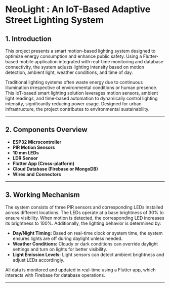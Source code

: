 # NeoLight : An IoT-Based Adaptive Street Lighting System

## 1. Introduction

This project presents a smart motion-based lighting system designed to optimize energy consumption and enhance public safety. Using a Flutter-based mobile application integrated with real-time monitoring and database connectivity, the system adjusts lighting intensity based on motion detection, ambient light, weather conditions, and time of day.

Traditional lighting systems often waste energy due to continuous illumination irrespective of environmental conditions or human presence. This IoT-based smart lighting solution leverages motion sensors, ambient light readings, and time-based automation to dynamically control lighting intensity, significantly reducing power usage. Designed for urban infrastructure, the project contributes to environmental sustainability.

---

## 2. Components Overview

- **ESP32 Microcontroller**
- **PIR Motion Sensors**
- **10 mm LEDs**
- **LDR Sensor**
- **Flutter App (Cross-platform)**
- **Cloud Database (Firebase or MongoDB)**
- **Wires and Connectors**

---

## 3. Working Mechanism

The system consists of three PIR sensors and corresponding LEDs installed across different locations. The LEDs operate at a base brightness of 30% to ensure visibility. When motion is detected, the corresponding LED increases its brightness to 100%. Additionally, the lighting behavior is determined by:

- **Day/Night Timing:** Based on real-time clock or system time, the system ensures lights are off during daylight unless needed.
- **Weather Conditions:** Cloudy or dark conditions can override daylight settings and turn on lights for better visibility.
- **Light Emission Levels:** Light sensors can detect ambient brightness and adjust LEDs accordingly.

All data is monitored and updated in real-time using a Flutter app, which interacts with Firebase for database operations.

---

